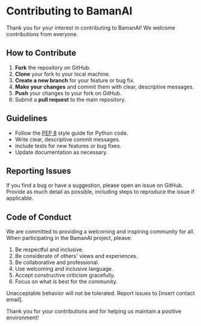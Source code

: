 # Contributing to BamanAI

Thank you for your interest in contributing to BamanAI! We welcome contributions from everyone.

## How to Contribute

1. **Fork** the repository on GitHub.
2. **Clone** your fork to your local machine.
3. **Create a new branch** for your feature or bug fix.
4. **Make your changes** and commit them with clear, descriptive messages.
5. **Push** your changes to your fork on GitHub.
6. Submit a **pull request** to the main repository.

## Guidelines

- Follow the [PEP 8](https://www.python.org/dev/peps/pep-0008/) style guide for Python code.
- Write clear, descriptive commit messages.
- Include tests for new features or bug fixes.
- Update documentation as necessary.

## Reporting Issues

If you find a bug or have a suggestion, please open an issue on GitHub. Provide as much detail as possible, including steps to reproduce the issue if applicable.

## Code of Conduct

We are committed to providing a welcoming and inspiring community for all. When participating in the BamanAI project, please:

1. Be respectful and inclusive.
2. Be considerate of others' views and experiences.
3. Be collaborative and professional.
4. Use welcoming and inclusive language.
5. Accept constructive criticism gracefully.
6. Focus on what is best for the community.

Unacceptable behavior will not be tolerated. Report issues to [insert contact email].

Thank you for your contributions and for helping us maintain a positive environment!